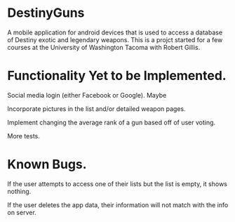 # DestinyGuns
A mobile application for android devices that is used to access a database of Destiny exotic and 
legendary weapons. This is a projct started for a few courses at the University of Washington 
Tacoma with Robert Gillis.

# Functionality Yet to be Implemented.

Social media login (either Facebook or Google). Maybe

Incorporate pictures in the list and/or detailed weapon pages.

Implement changing the average rank of a gun based off of user voting.

More tests.

# Known Bugs.

If the user attempts to access one of their lists but the list is empty, it shows nothing.

If the user deletes the app data, their information will not match with the info on server.